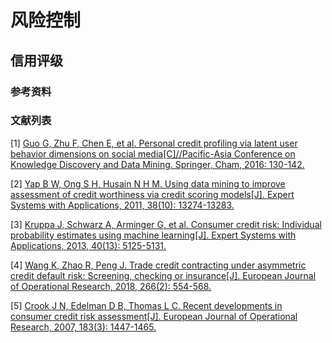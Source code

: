 # 风险控制

## 信用评级

### 参考资料

### 文献列表
[1] [Guo G, Zhu F, Chen E, et al. Personal credit profiling via latent user behavior dimensions on social media[C]//Pacific-Asia Conference on Knowledge Discovery and Data Mining. Springer, Cham, 2016: 130-142.](http://staff.ustc.edu.cn/~cheneh/paper_pdf/2016/GUANGMING-GUO-PAKDD16.pdf)

[2] [Yap B W, Ong S H, Husain N H M. Using data mining to improve assessment of credit worthiness via credit scoring models[J]. Expert Systems with Applications, 2011, 38(10): 13274-13283.](https://www.sciencedirect.com/science/article/pii/S0957417411006749)

[3] [Kruppa J, Schwarz A, Arminger G, et al. Consumer credit risk: Individual probability estimates using machine learning[J]. Expert Systems with Applications, 2013, 40(13): 5125-5131.](https://www.sciencedirect.com/science/article/pii/S0957417413001693)

[4] [Wang K, Zhao R, Peng J. Trade credit contracting under asymmetric credit default risk: Screening, checking or insurance[J]. European Journal of Operational Research, 2018, 266(2): 554-568.](https://www.sciencedirect.com/science/article/abs/pii/S0377221717308986)

[5] [Crook J N, Edelman D B, Thomas L C. Recent developments in consumer credit risk assessment[J]. European Journal of Operational Research, 2007, 183(3): 1447-1465.](https://www.sciencedirect.com/science/article/pii/S0377221706011866)